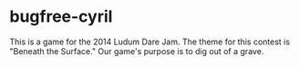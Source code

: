 bugfree-cyril
=============

This is a game for the 2014 Ludum Dare Jam. The theme for this contest is "Beneath the Surface." Our game's purpose is to dig out of a grave.
